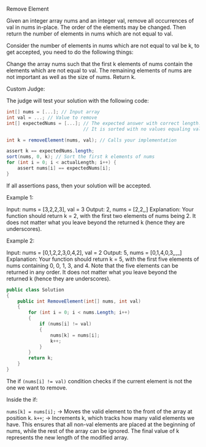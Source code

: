 Remove Element

Given an integer array nums and an integer val, remove all occurrences of val in nums in-place.
The order of the elements may be changed.
Then return the number of elements in nums which are not equal to val.

Consider the number of elements in nums which are not equal to val be k, to get accepted, you need to do the following things:

Change the array nums such that the first k elements of nums contain the elements which are not equal to val.
The remaining elements of nums are not important as well as the size of nums.
Return k.

Custom Judge:

The judge will test your solution with the following code:

```cs
int[] nums = [...]; // Input array
int val = ...; // Value to remove
int[] expectedNums = [...]; // The expected answer with correct length.
                            // It is sorted with no values equaling val.

int k = removeElement(nums, val); // Calls your implementation

assert k == expectedNums.length;
sort(nums, 0, k); // Sort the first k elements of nums
for (int i = 0; i < actualLength; i++) {
    assert nums[i] == expectedNums[i];
}
```
If all assertions pass, then your solution will be accepted.

 

Example 1:

Input: nums = [3,2,2,3], val = 3
Output: 2, nums = [2,2,_,_]
Explanation: Your function should return k = 2, with the first two elements of nums being 2.
It does not matter what you leave beyond the returned k (hence they are underscores).

Example 2:

Input: nums = [0,1,2,2,3,0,4,2], val = 2
Output: 5, nums = [0,1,4,0,3,_,_,_]
Explanation: Your function should return k = 5, with the first five elements of nums containing 0, 0, 1, 3, and 4.
Note that the five elements can be returned in any order.
It does not matter what you leave beyond the returned k (hence they are underscores).


```cs
public class Solution
{
    public int RemoveElement(int[] nums, int val)
    {
        for (int i = 0; i < nums.Length; i++)
        {
            if (nums[i] != val)
            {
                nums[k] = nums[i];
                k++;
            }
        }
        return k;
    }
}
```

The if `(nums[i] != val)` condition checks if the current element is not the one we want to remove.

Inside the if:

`nums[k] = nums[i];` → Moves the valid element to the front of the array at position k.
`k++`; → Increments k, which tracks how many valid elements we have.
This ensures that all non-val elements are placed at the beginning of nums, while the rest of the array can be ignored.
The final value of k represents the new length of the modified array.